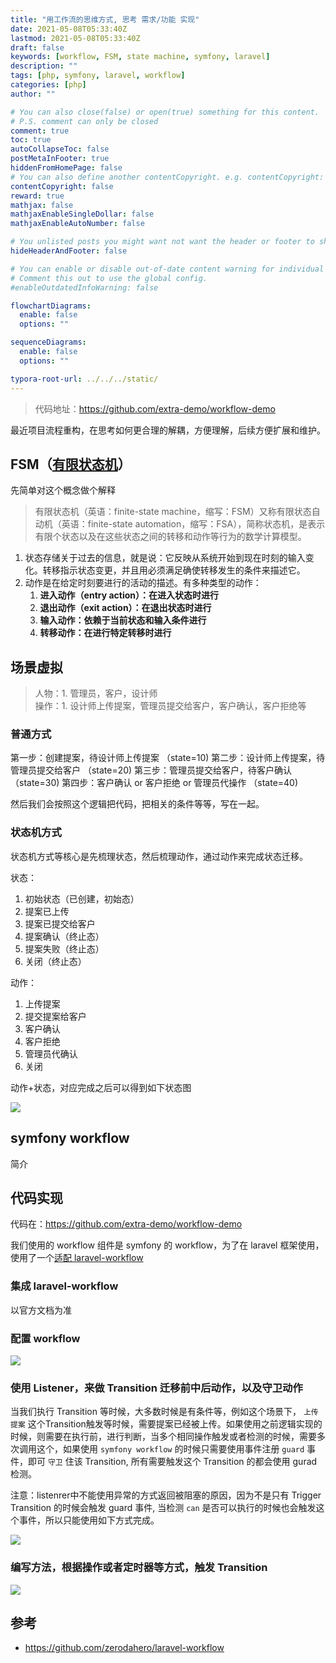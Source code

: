 ```yaml
---
title: "用工作流的思维方式, 思考 需求/功能 实现"
date: 2021-05-08T05:33:40Z
lastmod: 2021-05-08T05:33:40Z
draft: false
keywords: [workflow, FSM, state machine, symfony, laravel]
description: ""
tags: [php, symfony, laravel, workflow]
categories: [php]
author: ""

# You can also close(false) or open(true) something for this content.
# P.S. comment can only be closed
comment: true
toc: true
autoCollapseToc: false
postMetaInFooter: true
hiddenFromHomePage: false
# You can also define another contentCopyright. e.g. contentCopyright: "This is another copyright."
contentCopyright: false
reward: true
mathjax: false
mathjaxEnableSingleDollar: false
mathjaxEnableAutoNumber: false

# You unlisted posts you might want not want the header or footer to show
hideHeaderAndFooter: false

# You can enable or disable out-of-date content warning for individual post.
# Comment this out to use the global config.
#enableOutdatedInfoWarning: false

flowchartDiagrams:
  enable: false
  options: ""

sequenceDiagrams: 
  enable: false
  options: ""

typora-root-url: ../../../static/
---
```


> 代码地址：https://github.com/extra-demo/workflow-demo

最近项目流程重构，在思考如何更合理的解耦，方便理解，后续方便扩展和维护。

## FSM（[有限状态机](https://zh.wikipedia.org/wiki/%E6%9C%89%E9%99%90%E7%8A%B6%E6%80%81%E6%9C%BA)）

先简单对这个概念做个解释
> 有限状态机（英语：finite-state machine，缩写：FSM）又称有限状态自动机（英语：finite-state automation，缩写：FSA），简称状态机，是表示有限个状态以及在这些状态之间的转移和动作等行为的数学计算模型。 

1. 状态存储关于过去的信息，就是说：它反映从系统开始到现在时刻的输入变化。转移指示状态变更，并且用必须满足确使转移发生的条件来描述它。
2. 动作是在给定时刻要进行的活动的描述。有多种类型的动作： 
    1. <b>进入动作（entry action）：在进入状态时进行</b>
    2. <b>退出动作（exit action）：在退出状态时进行</b>
    3. <b>输入动作：依赖于当前状态和输入条件进行</b>
    4. <b>转移动作：在进行特定转移时进行</b>

<!--more-->

## 场景虚拟
> 人物：1. 管理员，客户，设计师 <br />
> 操作：1. 设计师上传提案，管理员提交给客户，客户确认，客户拒绝等

### 普通方式
第一步：创建提案，待设计师上传提案 （state=10)
第二步：设计师上传提案，待管理员提交给客户 （state=20)
第三步：管理员提交给客户，待客户确认 （state=30)
第四步：客户确认 or 客户拒绝 or 管理员代操作 （state=40)

然后我们会按照这个逻辑把代码，把相关的条件等等，写在一起。

### 状态机方式
状态机方式等核心是先梳理状态，然后梳理动作，通过动作来完成状态迁移。

状态：
1. 初始状态（已创建，初始态）
2. 提案已上传
3. 提案已提交给客户
4. 提案确认（终止态）
5. 提案失败（终止态）
6. 关闭（终止态）

动作：
1. 上传提案
2. 提交提案给客户
3. 客户确认
4. 客户拒绝
5. 管理员代确认
6. 关闭

动作+状态，对应完成之后可以得到如下状态图

<img src="/images/new-way-to-design-flow/ti_an.png">

## symfony workflow

简介

## 代码实现

代码在：https://github.com/extra-demo/workflow-demo

我们使用的 workflow 组件是 symfony 的 workflow，为了在 laravel 框架使用，使用了一个[适配 laravel-workflow](https://github.com/zerodahero/laravel-workflow)

### 集成 laravel-workflow

以官方文档为准

### 配置 workflow

<img src="/images/new-way-to-design-flow/workflow-config.png" />

### 使用 Listener，来做 Transition 迁移前中后动作，以及守卫动作

当我们执行 Transition 等时候，大多数时候是有条件等，例如这个场景下， `上传提案` 这个Transition触发等时候，需要提案已经被上传。如果使用之前逻辑实现的时候，则需要在执行前，进行判断，当多个相同操作触发或者检测的时候，需要多次调用这个，如果使用 `symfony workflow` 的时候只需要使用事件注册 `guard` 事件，即可 `守卫` 住该 Transition, 所有需要触发这个 Transition 的都会使用 gurad 检测。

注意：listenrer中不能使用异常的方式返回被阻塞的原因，因为不是只有 Trigger Transition 的时候会触发 guard 事件, 当检测 `can` 是否可以执行的时候也会触发这个事件，所以只能使用如下方式完成。

<img src="/images/new-way-to-design-flow/listener.png" />

### 编写方法，根据操作或者定时器等方式，触发 Transition

<img src="/images/new-way-to-design-flow/trigger-transition.png" />


## 参考

- https://github.com/zerodahero/laravel-workflow



